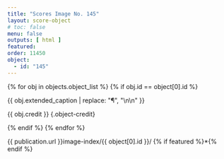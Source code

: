 ```yaml
---
title: "Scores Image No. 145"
layout: score-object
# toc: false
menu: false
outputs: [ html ]
featured: 
order: 11450
object:
  - id: "145"
---
```


{% for obj in objects.object_list %}
{% if obj.id == object[0].id %}

{{ obj.extended_caption | replace: "¶", "\n\n" }}

{{ obj.credit }} {.object-credit}

{% endif %}
{% endfor %}

<div class="object-credit object-url is-print-only">

{{ publication.url }}image-index/{{ object[0].id }}/ {% if featured %}*{% endif %}

</div>
